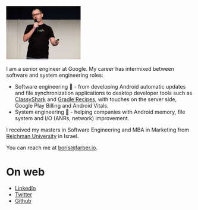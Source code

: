 
<img src="img/Header.jpg" width="200"/>

I am a senior engineer at Google. My career has intermixed between software and system engineering roles:

* Software engineering 🔨 - from developing Android automatic updates and file synchronization applications
  to desktop developer tools such as [ClassyShark](https://github.com/google/android-classyshark)
  and [Gradle Recipes](https://github.com/android/gradle-recipes), with touches on the server side, Google Play
  Billing and Android Vitals.
* System engineering 🔎 - helping companies with Android memory, file system and I/O (ANRs, network) improvement.
 
I received my masters in Software Engineering and MBA in Marketing from [Reichman 
University](https://www.runi.ac.il/en/) in Israel.

You can reach me at <boris@farber.io>.

# On web
* [LinkedIn](https://www.linkedin.com/in/borisfarber/) 
* [Twitter](https://x.com/BorisFarber) 
* [Github](https://github.com/borisf) 
